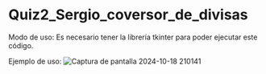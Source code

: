 # Quiz2_Sergio_coversor_de_divisas

Modo de uso:
Es necesario tener la librería tkinter para poder ejecutar este código.

Ejemplo de uso:
![Captura de pantalla 2024-10-18 210141](https://github.com/user-attachments/assets/0d2f7284-bb35-42db-b712-68ff6e918052)
